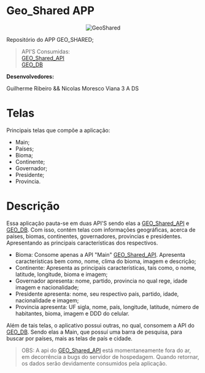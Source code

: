 # Geo_Shared APP

<div align="center">
  
![GeoShared](https://i.imgur.com/hQthpj9.png)

</div>

Repositório do APP GEO_SHARED;

> API'S Consumidas: <br>
[GEO_Shared_API](https://geoshared-api.onrender.com/shared/endpoint) <br>
[GEO_DB](http://geodb-cities-api.wirefreethought.com)

**Desenvolvedores:**

Guilherme Ribeiro &&
Nicolas Moresco Viana 3 A DS

# Telas

Principais telas que compõe a aplicação:

- Main;
- Países;
- Bioma;
- Continente;
- Governador;
- Presidente;
- Provincia.


# Descrição

Essa aplicação pauta-se em duas API'S sendo elas a [GEO_Shared_API](https://geoshared-api.onrender.com/shared/endpoint) e [GEO_DB](http://geodb-cities-api.wirefreethought.com). Com isso, contém telas com informações geográficas, acerca de países, biomas, continentes, governadores, provincias e presidentes. Apresentando as principais características dos respectivos.

- Bioma: Consome apenas a API "Main" [GEO_Shared_API](https://geoshared-api.onrender.com/shared/endpoint). Apresenta características bem como, nome, clima do bioma, imagem e descrição;
- Continente: Apresenta as principais características, tais como, o nome, latitude, longitude, bioma e imagem;
- Governador apresenta: nome, partido, provincia no qual rege, idade imagem e nacionalidade;
- Presidente apresenta: nome, seu respectivo país, partido, idade, nacionalidade e imagem;
- Provincia apresenta: UF sigla, nome, país, longitude, latitude, número de habitantes, bioma, imagem e DDD do celular. 

Além de tais telas, o aplicativo possui outras, no qual, consomem a API do [GEO_DB](http://geodb-cities-api.wirefreethought.com). Sendo elas a Main, que possuí uma barra de pesquisa, para buscar por países, mais as telas de país e cidade.

> OBS: A api do [GEO_Shared_API](https://geoshared-api.onrender.com/shared/endpoint) está momentaneamente fora do ar, em decorrência a bugs do servidor de hospedagem. Quando retornar, os dados serão devidamente consumidos pela aplicação.